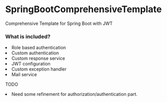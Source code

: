 # SpringBootComprehensiveTemplate
Comprehensive Template for Spring Boot with JWT

<h3>What is included?</h3>

<li> Role based authentication </li>
<li> Custom authentication </li>
<li> Custom response service </li>
<li> JWT configuration </li>
<li> Custom exception handler </li>
<li> Mail service </li>

TODO
<li> Need some refinement for authorization/authentication part. </li>
